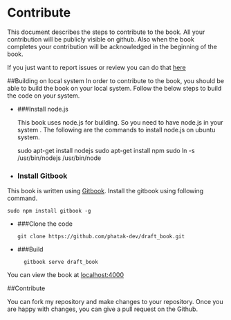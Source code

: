 # Contribute
This document describes the steps to contribute to the book. All your contribution will be publicly visible on github. Also when the book completes your contribution will be acknowledged in the beginning of the book.

If you just want to report issues or review you can do that [here](https://github.com/phatak-dev/draft_book/issues)


##Building on local system
In order to contribute to the book, you should be able to build the book on your local system. Follow the below steps to build the code on your system.

* ###Install node.js

    This book uses node.js for building. So you need to have node.js in your system . The following are the commands to install node.js on ubuntu system.


    sudo apt-get install nodejs
    sudo apt-get install npm
    sudo ln -s /usr/bin/nodejs /usr/bin/node

* ### Install Gitbook

This book is written using [Gitbook](https://www.gitbook.io). Install the gitbook using following command.

    sudo npm install gitbook -g

* ###Clone the code

      git clone https://github.com/phatak-dev/draft_book.git

* ###Build

        gitbook serve draft_book
You can view the book at [localhost:4000](http://localhost:4000)

##Contribute

You can fork my repository and make changes to your repository. Once you are happy with changes, you can give a pull request on the Github.






